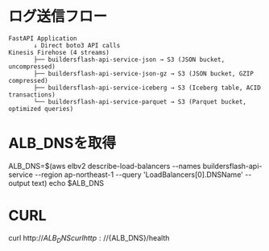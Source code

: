 # ログ送信フロー

```
FastAPI Application
       ↓ Direct boto3 API calls
Kinesis Firehose (4 streams)
       ├── buildersflash-api-service-json → S3 (JSON bucket, uncompressed)
       ├── buildersflash-api-service-json-gz → S3 (JSON bucket, GZIP compressed)
       ├── buildersflash-api-service-iceberg → S3 (Iceberg table, ACID transactions)
       └── buildersflash-api-service-parquet → S3 (Parquet bucket, optimized queries)
```

# ALB_DNSを取得
ALB_DNS=$(aws elbv2 describe-load-balancers --names buildersflash-api-service --region ap-northeast-1 --query 'LoadBalancers[0].DNSName' --output text)
echo $ALB_DNS

# CURL
curl http://${ALB_DNS}
curl http://${ALB_DNS}/health
